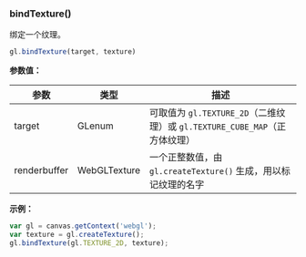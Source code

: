 ### bindTexture()

绑定一个纹理。

```js
gl.bindTexture(target, texture)
```

**参数值：**

|参数|类型|描述|
|-|-|-|
|target|GLenum|可取值为 `gl.TEXTURE_2D`（二维纹理）或 `gl.TEXTURE_CUBE_MAP`（正方体纹理）|
|renderbuffer|WebGLTexture|一个正整数值，由 `gl.createTexture()` 生成，用以标记纹理的名字|

**示例：**

```js
var gl = canvas.getContext('webgl');
var texture = gl.createTexture();
gl.bindTexture(gl.TEXTURE_2D, texture);
```
